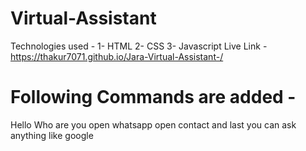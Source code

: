 # Virtual-Assistant
Technologies used -
1- HTML
2- CSS
3- Javascript
Live Link - https://thakur7071.github.io/Jara-Virtual-Assistant-/

# Following Commands are added - 
Hello 
Who are you 
open whatsapp
open contact and last you can ask anything like google
